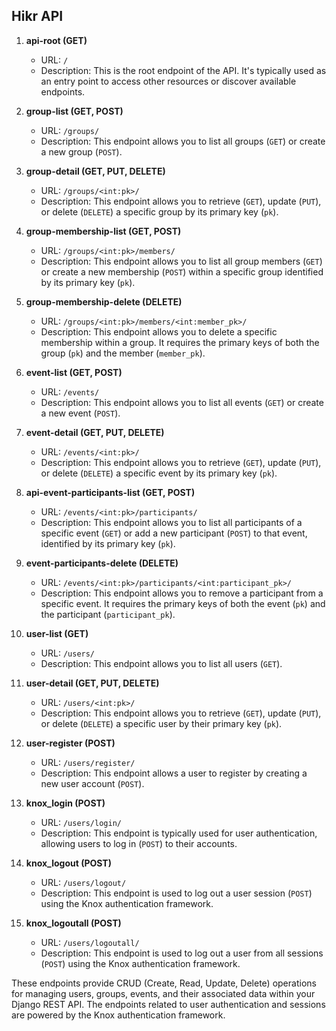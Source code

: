 ## Hikr API

1. **api-root (GET)**
   - URL: `/`
   - Description: This is the root endpoint of the API. It's typically used as an entry point to access other resources or discover available endpoints.

2. **group-list (GET, POST)**
   - URL: `/groups/`
   - Description: This endpoint allows you to list all groups (`GET`) or create a new group (`POST`).

3. **group-detail (GET, PUT, DELETE)**
   - URL: `/groups/<int:pk>/`
   - Description: This endpoint allows you to retrieve (`GET`), update (`PUT`), or delete (`DELETE`) a specific group by its primary key (`pk`).

4. **group-membership-list (GET, POST)**
   - URL: `/groups/<int:pk>/members/`
   - Description: This endpoint allows you to list all group members (`GET`) or create a new membership (`POST`) within a specific group identified by its primary key (`pk`).

5. **group-membership-delete (DELETE)**
   - URL: `/groups/<int:pk>/members/<int:member_pk>/`
   - Description: This endpoint allows you to delete a specific membership within a group. It requires the primary keys of both the group (`pk`) and the member (`member_pk`).

6. **event-list (GET, POST)**
   - URL: `/events/`
   - Description: This endpoint allows you to list all events (`GET`) or create a new event (`POST`).

7. **event-detail (GET, PUT, DELETE)**
   - URL: `/events/<int:pk>/`
   - Description: This endpoint allows you to retrieve (`GET`), update (`PUT`), or delete (`DELETE`) a specific event by its primary key (`pk`).

8. **api-event-participants-list (GET, POST)**
   - URL: `/events/<int:pk>/participants/`
   - Description: This endpoint allows you to list all participants of a specific event (`GET`) or add a new participant (`POST`) to that event, identified by its primary key (`pk`).

9. **event-participants-delete (DELETE)**
   - URL: `/events/<int:pk>/participants/<int:participant_pk>/`
   - Description: This endpoint allows you to remove a participant from a specific event. It requires the primary keys of both the event (`pk`) and the participant (`participant_pk`).

10. **user-list (GET)**
    - URL: `/users/`
    - Description: This endpoint allows you to list all users (`GET`).

11. **user-detail (GET, PUT, DELETE)**
    - URL: `/users/<int:pk>/`
    - Description: This endpoint allows you to retrieve (`GET`), update (`PUT`), or delete (`DELETE`) a specific user by their primary key (`pk`).

12. **user-register (POST)**
    - URL: `/users/register/`
    - Description: This endpoint allows a user to register by creating a new user account (`POST`).

13. **knox_login (POST)**
    - URL: `/users/login/`
    - Description: This endpoint is typically used for user authentication, allowing users to log in (`POST`) to their accounts.

14. **knox_logout (POST)**
    - URL: `/users/logout/`
    - Description: This endpoint is used to log out a user session (`POST`) using the Knox authentication framework.

15. **knox_logoutall (POST)**
    - URL: `/users/logoutall/`
    - Description: This endpoint is used to log out a user from all sessions (`POST`) using the Knox authentication framework.

These endpoints provide CRUD (Create, Read, Update, Delete) operations for managing users, groups, events, and their associated data within your Django REST API. The endpoints related to user authentication and sessions are powered by the Knox authentication framework.